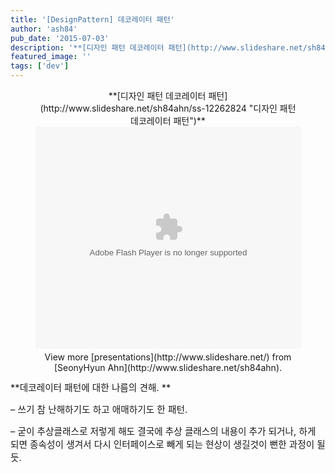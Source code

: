 ```yaml
---
title: '[DesignPattern] 데코레이터 패턴'
author: 'ash84'
pub_date: '2015-07-03'
description: '**[디자인 패턴 데코레이터 패턴](http://www.slideshare.net/sh84ahn/ss-12262824 "디자인 패턴 데코레이터 패턴")**'
featured_image: ''
tags: ['dev']
---
```



<center><div id="__ss_12262824" style="width:425px">**[디자인 패턴 데코레이터 패턴](http://www.slideshare.net/sh84ahn/ss-12262824 "디자인 패턴 데코레이터 패턴")**<object height="355" id="__sse12262824" width="425"><param name="movie" value="http://static.slidesharecdn.com/swf/ssplayer2.swf?doc=random-120402190158-phpapp02&stripped_title=ss-12262824&userName=sh84ahn"></param><param name="allowFullScreen" value="true"></param><param name="allowScriptAccess" value="always"></param><param name="wmode" value="transparent"></param><embed allowfullscreen="true" allowscriptaccess="always" height="355" name="__sse12262824" src="http://static.slidesharecdn.com/swf/ssplayer2.swf?doc=random-120402190158-phpapp02&stripped_title=ss-12262824&userName=sh84ahn" type="application/x-shockwave-flash" width="425" wmode="transparent"></embed></object>

<div style="padding:5px 0 12px">View more [presentations](http://www.slideshare.net/) from [SeonyHyun Ahn](http://www.slideshare.net/sh84ahn).</div></div></center><span style="font-size: 11pt; ">**데코레이터 패턴에 대한 나름의 견해. **</span>

<span style="font-size: 11pt; ">– 쓰기 참 난해하기도 하고 애매하기도 한 패턴. </span>

<span style="font-size: 11pt; ">– 굳이 추상클래스로 저렇게 해도 결국에 추상 클래스의 내용이 추가 되거나, 하게 되면 종속성이 생겨서 다시 인터페이스로 빼게 되는 현상이 생길것이 뻔한 과정이 될듯. </span>



